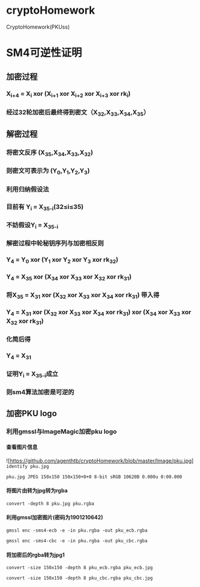 # cryptoHomework
CryptoHomework(PKUss)

# SM4可逆性证明
## 加密过程
### X<sub>i+4</sub> = X<sub>i</sub>	xor (X<sub>i+1</sub> xor X<sub>i+2</sub> xor X<sub>i+3</sub> xor rk<sub>i</sub>)
### 经过32轮加密后最终得到密文（X<sub>32</sub>,X<sub>33</sub>,X<sub>34</sub>,X<sub>35</sub>）
## 解密过程
### 将密文反序 (X<sub>35</sub>,X<sub>34</sub>,X<sub>33</sub>,X<sub>32</sub>)
### 则密文可表示为 (Y<sub>0</sub>,Y<sub>1</sub>,Y<sub>2</sub>,Y<sub>3</sub>)
### 利用归纳假设法
### 目前有 Y<sub>i</sub> = X<sub>35-i</sub>(32≤i≤35)
### 不妨假设Y<sub>i</sub> = X<sub>35-i</sub>
### 解密过程中轮秘钥序列与加密相反则
### Y<sub>4</sub> = Y<sub>0</sub> xor (Y<sub>1</sub> xor Y<sub>2</sub> xor Y<sub>3</sub> xor rk<sub>32</sub>)
### Y<sub>4</sub> = X<sub>35</sub> xor (X<sub>34</sub> xor X<sub>33</sub> xor X<sub>32</sub> xor rk<sub>31</sub>)
### 将X<sub>35</sub> = X<sub>31</sub> xor (X<sub>32</sub> xor X<sub>33</sub> xor X<sub>34</sub> xor rk<sub>31</sub>) 带入得
### Y<sub>4</sub> = X<sub>31</sub> xor (X<sub>32</sub> xor X<sub>33</sub> xor X<sub>34</sub> xor rk<sub>31</sub>) xor (X<sub>34</sub> xor X<sub>33</sub> xor X<sub>32</sub> xor rk<sub>31</sub>)
### 化简后得
### Y<sub>4</sub> = X<sub>31</sub>
### 证明Y<sub>i</sub> = X<sub>35-i</sub>成立
### 则sm4算法加密是可逆的

## 加密PKU logo
### 利用**gmssl**与**ImageMagic**加密pku logo
#### 查看图片信息
![https://github.com/agenthtb/cryptoHomework/blob/master/Image/pku.jpg]
`identify pku.jpg`

`pku.jpg JPEG 150x150 150x150+0+0 8-bit sRGB 10620B 0.000u 0:00.000`
#### 将图片由转为jpg转为rgba
`convert -depth 8 pku.jpg pku.rgba`

#### 利用gmssl加密图片(密码为1901210642)
`gmssl enc -sms4-ecb -e -in pku.rgba -out pku_ecb.rgba`

`gmssl enc -sms4-cbc -e -in pku.rgba -out pku_cbc.rgba`

#### 将加密后的rgba转为jpg1
`convert -size 150x150 -depth 8 pku_ecb.rgba pku_ecb.jpg`

`convert -size 150x150 -depth 8 pku_cbc.rgba pku_cbc.jpg`
